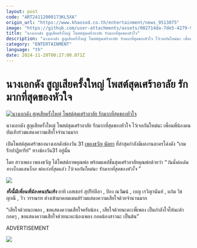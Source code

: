 ```yaml
---
layout: post
code: "ART24112000173KL5XA"
origin_url: "https://www.khaosod.co.th/entertainment/news_9513075"
image: "https://github.com/user-attachments/assets/002714da-7de5-4279-94d3-8c2ecafb9f5d"
title: "นางเอกดัง สูญเสียครั้งใหญ่ โพสต์สุดเศร้าอาลัย รักมากที่สุดของหัวใจ"
description: "นางเอกดัง สูญเสียครั้งใหญ่ โพสต์สุดเศร้าอาลัย รักมากที่สุดของหัวใจ ไว้เจอกันใหม่นะ เพื่อนพี่น้องคนบันเทิงร่วมแสดงความเสียใจจำนวนมาก เปิดโพสต์สุดเศร้า"
category: "ENTERTAINMENT"
language: "th"
date: 2024-11-20T00:27:00.071Z
---
```


# นางเอกดัง สูญเสียครั้งใหญ่ โพสต์สุดเศร้าอาลัย รักมากที่สุดของหัวใจ

[![นางเอกดัง สูญเสียครั้งใหญ่ โพสต์สุดเศร้าอาลัย รักมากที่สุดของหัวใจ](https://www.khaosod.co.th/wpapp/uploads/2024/11/plengkwanripdad2011679998.jpg "นางเอกดัง สูญเสียครั้งใหญ่ โพสต์สุดเศร้าอาลัย รักมากที่สุดของหัวใจ")](https://www.khaosod.co.th/wpapp/uploads/2024/11/plengkwanripdad2011679998.jpg)

นางเอกดัง สูญเสียครั้งใหญ่ โพสต์สุดเศร้าอาลัย รักมากที่สุดของหัวใจ ไว้เจอกันใหม่นะ เพื่อนพี่น้องคนบันเทิงร่วมแสดงความเสียใจจำนวนมาก

เปิดโพสต์สุดเศร้าของนางเอกดังช่องวัน 31 [เพลงขวัญ นัตยา](https://www.instagram.com/plengkwan.n/) ที่ล่าสุดกำลังมีผลงานละครโด่งดัง “เกมรักปาฏิหาริย์” ทางช่องวัน31 อยู่นั้น

โดย สาวเพลง เพลงขวัญ ได้โพสต์ภาพคุณพ่อ พร้อมแคปชั่นสุดเศร้าอาลัยคุณพ่อด้วยว่า _“วันนี้พ่อเดินทางไกลแสนไกล พ่อเก่งที่สุดแล้ว ไว้เจอกันใหม่นะ รักมากที่สุดของหัวใจ ”_

[![](https://www.khaosod.co.th/wpapp/uploads/2024/11/plengkwanripdad20116711.jpg)](https://www.khaosod.co.th/wpapp/uploads/2024/11/plengkwanripdad20116711.jpg)

_**ทั้งนี้มีเพื่อนพี่น้องคนบันเทิง**_ อาทิ เอสเธอร์ สุปรีย์ลีลา , ป้อง ณวัฒน์ , เบญ เรวิญานันท์ , แก้ม วิชญาณี , วิว วรรณรท ต่างเข้ามาคอมเมนต์ร่วมแสดงความเสียใจด้วยจำนวนมาก

“เสียใจด้วยนะเพลง , ขอแสดงความเสียใจครับน้อง , เสียใจด้วยนะคะะพี่เพลง เป็นกำลังใจให้นะค้า กอดๆ , ขอแสดงความเสียใจด้วยนะคะน้องเพลง กอดน้องสาวนะ เป็นต้น”

ADVERTISEMENT

[![](https://www.khaosod.co.th/wpapp/uploads/2024/11/plengkwanripdad20116712.jpg)](https://www.khaosod.co.th/wpapp/uploads/2024/11/plengkwanripdad20116712.jpg)